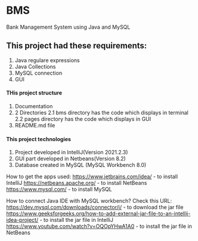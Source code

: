 # BMS
Bank Management System using Java and MySQL

## **This project had these requirements:**
1. Java regulare expressions
2. Java Collections
3. MySQL connection
4. GUI

#### THis project structure
1. Documentation
2. 2 Directories
2.1 bms directory has the code which displays in terminal
2.2 pages directory has the code which displays in GUI
3. README.md file

#### This project technologies
1. Project developed in IntelliJ(Version 2021.2.3)
2. GUI part developed in Netbeans(Version 8.2)
3. Database created in MySQL (MySQL Workbench 8.0)

How to get the apps used: https://www.jetbrains.com/idea/ - to install IntelliJ
                          https://netbeans.apache.org/ - to install NetBeans
                          https://www.mysql.com/ - to install MySQL

How to connect Java IDE with MySQL workbench? 
Check this URL: https://dev.mysql.com/downloads/connector/j/ - to download the jar file
                https://www.geeksforgeeks.org/how-to-add-external-jar-file-to-an-intellij-idea-project/ - to install the jar file in IntelliJ
                https://www.youtube.com/watch?v=OQOpYHwA1A0 - to install the jar file in NetBeans

